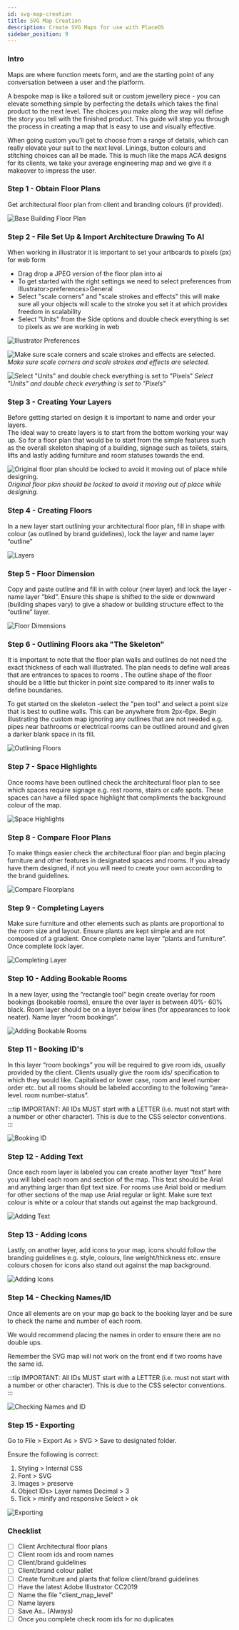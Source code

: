 ```yaml
---
id: svg-map-creation
title: SVG Map Creation
description: Create SVG Maps for use with PlaceOS
sidebar_position: 9
---
```


### Intro

Maps are where function meets form, and are the starting point of any conversation between a user and the platform.

A bespoke map is like a tailored suit or custom jewellery piece - you can elevate something simple by perfecting the details which takes the final product to the next level. 
The choices you make along the way will define the story you tell with the finished product. 
This guide will step you through the process in creating a map that is easy to use and visually effective.

When going custom you’ll get to choose from a range of details, which can really elevate your suit to the next level. 
Linings, button colours and stitching choices can all be made. 
This is much like the maps ACA designs for its clients, we take your average engineering map and we give it a makeover to impress the user.

### Step 1 - Obtain Floor Plans

Get architectural floor plan from client and branding colours (if provided).

![Base Building Floor Plan](./assets/svg-maps/svg1.png)

### Step 2 - File Set Up & Import Architecture Drawing To AI

When working in illustrator it is important to set your artboards to pixels (px) for web form

- Drag drop a JPEG version of the floor plan into ai
- To get started with the right settings we need to select preferences from Illustrator>preferences>General
- Select "scale corners" and "scale strokes and effects" this will make sure all your objects will scale to the stroke you set it at which provides freedom in scalability
- Select "Units" from the Side options and double check everything is set to pixels as we are working in web

![Illustrator Preferences](./assets/svg-maps/svg2.png)

![Make sure scale corners and scale strokes and effects are selected.](./assets/svg-maps/svg3.png)
*Make sure scale corners and scale strokes and effects are selected.*

![Select "Units" and double check everything is set to "Pixels"](./assets/svg-maps/svg4.png)
*Select "Units" and double check everything is set to "Pixels"*

### Step 3 - Creating Your Layers

Before getting started on design it is important to name and order your layers.  
The ideal way to create layers is to start from the bottom working your way up. 
So for a floor plan that would be to start from the simple features such as the overall skeleton shaping of a building, signage such as toilets, stairs, lifts and lastly adding furniture and room statuses towards the end.

![Original floor plan should be locked to avoid it moving out of place while designing.](./assets/svg-maps/svg5.png)
*Original floor plan should be locked to avoid it moving out of place while designing.*

### Step 4 - Creating Floors

In a new layer start outlining your architectural floor plan, fill in shape with colour (as outlined by brand guidelines), lock the layer and name layer “outline”

![Layers](./assets/svg-maps/svg6.png)


### Step 5 - Floor Dimension

Copy and paste outline and fill in with colour (new layer) and lock the layer - name layer “bkd”. 
Ensure this shape is shifted to the side or downward (building shapes vary) to give a shadow or building structure effect to the “outline” layer.

![Floor Dimensions](./assets/svg-maps/svg7.png)


### Step 6 - Outlining Floors aka "The Skeleton"

It is important to note that the floor plan walls and outlines do not need the exact thickness of each wall illustrated. 
The plan needs to define wall areas that are entrances to spaces to rooms . 
The outline shape of the floor should be a little but thicker in point size compared to its inner walls to define boundaries. 

To get started on the skeleton -select the "pen tool" and select a point size that is best to outline walls. 
This can be anywhere from 2px-6px. 
Begin illustrating the custom map ignoring any outlines that are not needed e.g. pipes near bathrooms or electrical rooms can be outlined around and given a darker blank space in its fill.

![Outlining Floors](./assets/svg-maps/svg8.png)

### Step 7 - Space Highlights

Once rooms have been outlined check the architectural floor plan to see which spaces require signage e.g. rest rooms, stairs or cafe spots. 
These spaces can have a filled space highlight that compliments the background colour of the map.

![Space Highlights](./assets/svg-maps/svg-step7.png)

### Step 8 - Compare Floor Plans

To make things easier check the architectural floor plan and begin placing furniture and other features in designated spaces and rooms. 
If you already have them designed, if not you will need to create your own according to the brand guidelines.

![Compare Floorplans](./assets/svg-maps/svg12.png)

### Step 9 - Completing Layers

Make sure furniture and other elements such as plants are proportional to the room size and layout. 
Ensure plants are kept simple and are not composed of a gradient. 
Once complete name layer “plants and furniture”. 
Once complete lock layer.

![Completing Layer](./assets/svg-maps/svg13.png)


### Step 10 - Adding Bookable Rooms

In a new layer, using the “rectangle tool” begin create overlay for room bookings (bookable rooms), ensure the over layer is between 40%- 60% black. 
Room layer should be on a layer below lines (for appearances to look neater). 
Name layer “room bookings”.

![Adding Bookable Rooms](./assets/svg-maps/svg14.png)


### Step 11 - Booking ID's

In this layer “room bookings” you will be required to give room ids, usually provided by the client. 
Clients usually give the room ids/ specification to which they would like. 
Capitalised or lower case, room and level number order etc. but all rooms should be labeled according to the following “area- level. room number-status”.

:::tip
IMPORTANT: All IDs MUST start with a LETTER (i.e. must not start with a number or other character). 
This is due to the CSS selector conventions.
:::

![Booking ID](./assets/svg-maps/svg15.png)


### Step 12 - Adding Text

Once each room layer is labeled you can create another layer “text” here you will label each room and section of the map. 
This text should be Arial and anything larger than 6pt text size. 
For rooms use Arial bold or medium for other sections of the map use Arial regular or light. 
Make sure text colour is white or a colour that stands out against the map background.

![Adding Text](./assets/svg-maps/svg16.png)


### Step 13 - Adding Icons

Lastly, on another layer, add icons to your map, icons should follow the branding guidelines e.g. style, colours, line weight/thickness etc. ensure colours chosen for icons also stand out against the map background.

![Adding Icons](./assets/svg-maps/svg17.png)


### Step 14 - Checking Names/ID

Once all elements are on your map go back to the booking layer and be sure to check the name and number of each room. 

We would recommend placing the names in order to ensure there are no double ups. 

Remember the SVG map will not work on the front end if two rooms have the same id.

:::tip
IMPORTANT: All IDs MUST start with a LETTER (i.e. must not start with a number or other character). 
This is due to the CSS selector conventions.
:::

![Checking Names and ID](./assets/svg-maps/svg19.png)


### Step 15 - Exporting

Go to File > Export As > SVG > Save to designated folder. 

Ensure the following is correct:

1. Styling > Internal CSS
2. Font > SVG
3. Images > preserve
4. Object IDs> Layer names Decimal > 3
5. Tick > minify and responsive Select > ok

![Exporting](./assets/svg-maps/svg20.png)


### Checklist

- [ ] Client Architectural floor plans
- [ ] Client room ids and room names
- [ ] Client/brand guidelines
- [ ] Client/brand colour pallet
- [ ] Create furniture and plants that follow client/brand guidelines
- [ ] Have the latest Adobe Illustrator CC2019
- [ ] Name the file "client_map_level"
- [ ] Name layers
- [ ] Save As.. (Always)
- [ ] Once you complete check room ids for no duplicates
